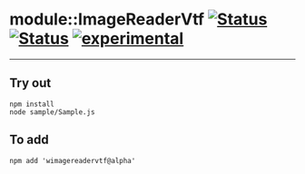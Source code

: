 
# module::ImageReaderVtf [![Status](https://circleci.com/gh/Wandalen/wImageReaderVtf.svg?style=shield)](https://img.shields.io/circleci/build/github/Wandalen/wImageReaderVtf?label=Test&logo=Test) [![Status](https://github.com/Wandalen/wImageReaderVtf/workflows/Test/badge.svg)](https://github.com/Wandalen/wImageReaderVtf/actions?query=workflow%3ATest) [![experimental](https://img.shields.io/badge/stability-experimental-orange.svg)](https://github.com/emersion/stability-badges#experimental)

___

## Try out
```
npm install
node sample/Sample.js
```

## To add
```
npm add 'wimagereadervtf@alpha'
```

